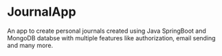 # JournalApp
An app to create personal journals created using Java SpringBoot and MongoDB databse with multiple features like authorization, email sending and many more.
